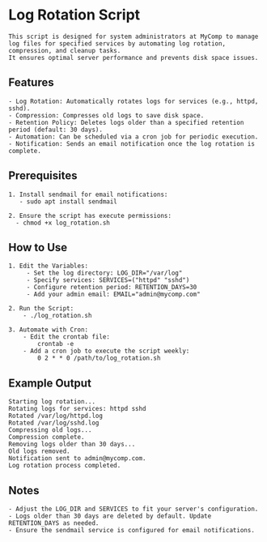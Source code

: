 # Log Rotation Script
    This script is designed for system administrators at MyComp to manage log files for specified services by automating log rotation, compression, and cleanup tasks.
    It ensures optimal server performance and prevents disk space issues.

## Features
    - Log Rotation: Automatically rotates logs for services (e.g., httpd, sshd).
    - Compression: Compresses old logs to save disk space.
    - Retention Policy: Deletes logs older than a specified retention period (default: 30 days).
    - Automation: Can be scheduled via a cron job for periodic execution.
    - Notification: Sends an email notification once the log rotation is complete.


## Prerequisites
    1. Install sendmail for email notifications:
       - sudo apt install sendmail
       
    2. Ensure the script has execute permissions:
      - chmod +x log_rotation.sh

## How to Use
    1. Edit the Variables:
         - Set the log directory: LOG_DIR="/var/log"
         - Specify services: SERVICES=("httpd" "sshd")
         - Configure retention period: RETENTION_DAYS=30
         - Add your admin email: EMAIL="admin@mycomp.com"
    
    2. Run the Script:
        - ./log_rotation.sh
        
    3. Automate with Cron:
        - Edit the crontab file:
            crontab -e
        - Add a cron job to execute the script weekly:
            0 2 * * 0 /path/to/log_rotation.sh

## Example Output

    Starting log rotation...
    Rotating logs for services: httpd sshd
    Rotated /var/log/httpd.log
    Rotated /var/log/sshd.log
    Compressing old logs...
    Compression complete.
    Removing logs older than 30 days...
    Old logs removed.
    Notification sent to admin@mycomp.com.
    Log rotation process completed.

## Notes
    - Adjust the LOG_DIR and SERVICES to fit your server's configuration.
    - Logs older than 30 days are deleted by default. Update RETENTION_DAYS as needed.
    - Ensure the sendmail service is configured for email notifications.


